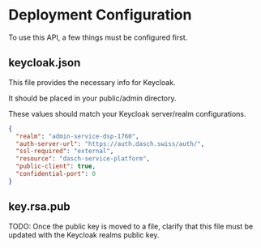 # Deployment Configuration

To use this API, a few things must be configured first.

## keycloak.json

This file provides the necessary info for Keycloak.

It should be placed in your public/admin directory.

These values should match your Keycloak server/realm configurations.

```json
{
  "realm": "admin-service-dsp-1760",
  "auth-server-url": "https://auth.dasch.swiss/auth/",
  "ssl-required": "external",
  "resource": "dasch-service-platform",
  "public-client": true,
  "confidential-port": 0
}
```

## key.rsa.pub
TODO: Once the public key is moved to a file, clarify that this file must be updated with the Keycloak realms public key.